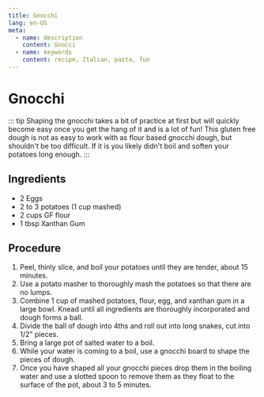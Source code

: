 ```yaml
---
title: Gnocchi
lang: en-US
meta:
  - name: description
    content: Gnocci
  - name: keywords
    content: recipe, Italian, pasta, fun
---
```


# Gnocchi

::: tip
Shaping the gnocchi takes a bit of practice at first but will quickly become easy once you get the hang of it and is a lot of fun! This gluten free dough is not as easy to work with as flour based gnocchi dough, but shouldn't be too difficult. If it is you likely didn't boil and soften your potatoes long enough.
:::

## Ingredients
* 2 Eggs
* 2 to 3 potatoes (1 cup mashed)
* 2 cups GF flour
* 1 tbsp Xanthan Gum

## Procedure
1. Peel, thinly slice, and boil your potatoes until they are tender, about 15 minutes.
2. Use a potato masher to thoroughly mash the potatoes so that there are no lumps.
3. Combine 1 cup of mashed potatoes, flour, egg, and xanthan gum in a large bowl. Knead until all ingredients are thoroughly incorporated and dough forms a ball.
4. Divide the ball of dough into 4ths and roll out into long snakes, cut into 1/2" pieces.
5. Bring a large pot of salted water to a boil.
6. While your water is coming to a boil, use a gnocchi board to shape the pieces of dough.
7. Once you have shaped all your gnocchi pieces drop them in the boiling water and use a slotted spoon to remove them as they float to the surface of the pot, about 3 to 5 minutes.
 
